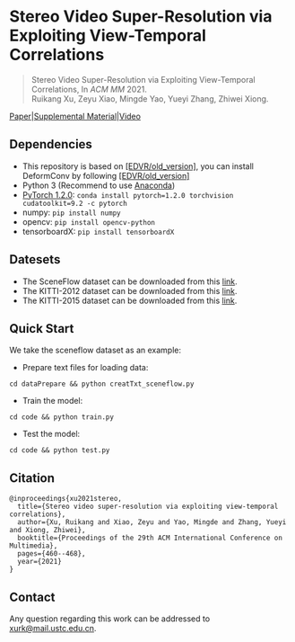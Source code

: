 Stereo Video Super-Resolution via Exploiting View-Temporal Correlations
====

> Stereo Video Super-Resolution via Exploiting View-Temporal Correlations, In *ACM MM* 2021.\
> Ruikang Xu, Zeyu Xiao, Mingde Yao, Yueyi Zhang, Zhiwei Xiong. 

[Paper](https://dl.acm.org/doi/abs/10.1145/3474085.3475189)|[Supplemental Material](https://dl.acm.org/action/downloadSupplement?doi=10.1145%2F3474085.3475189&file=mfp0182aux.zip)|[Video](https://dl.acm.org/action/downloadSupplement?doi=10.1145%2F3474085.3475189&file=mm2021.mp4)
## Dependencies
- This repository is based on [[EDVR/old_version]](https://github.com/xinntao/EDVR/tree/old_version), you can install DeformConv by following [[EDVR/old_version]](https://github.com/xinntao/EDVR/tree/old_version)
- Python 3 (Recommend to use [Anaconda](https://www.anaconda.com/download/#linux))
- [PyTorch 1.2.0](https://pytorch.org/): `conda install pytorch=1.2.0 torchvision cudatoolkit=9.2 -c pytorch`
- numpy: `pip install numpy`
- opencv: `pip install opencv-python`
- tensorboardX: `pip install tensorboardX`

## Datesets
* The SceneFlow dataset can be downloaded from this [link](https://lmb.informatik.uni-freiburg.de/resources/datasets/SceneFlowDatasets.en.html).
* The KITTI-2012 dataset can be downloaded from this [link](https://www.cvlibs.net/datasets/kitti/eval_stereo_flow.php?benchmark=stereo).
* The KITTI-2015 dataset can be downloaded from this [link](https://www.cvlibs.net/datasets/kitti/eval_scene_flow.php?benchmark=stereo).

## Quick Start
We take the sceneflow dataset as an example:

* Prepare text files for loading data:
```
cd dataPrepare && python creatTxt_sceneflow.py
```

* Train the model:
```
cd code && python train.py
```

* Test the model:
```
cd code && python test.py
```

## Citation
```
@inproceedings{xu2021stereo,
  title={Stereo video super-resolution via exploiting view-temporal correlations},
  author={Xu, Ruikang and Xiao, Zeyu and Yao, Mingde and Zhang, Yueyi and Xiong, Zhiwei},
  booktitle={Proceedings of the 29th ACM International Conference on Multimedia},
  pages={460--468},
  year={2021}
}
```

## Contact
Any question regarding this work can be addressed to xurk@mail.ustc.edu.cn.